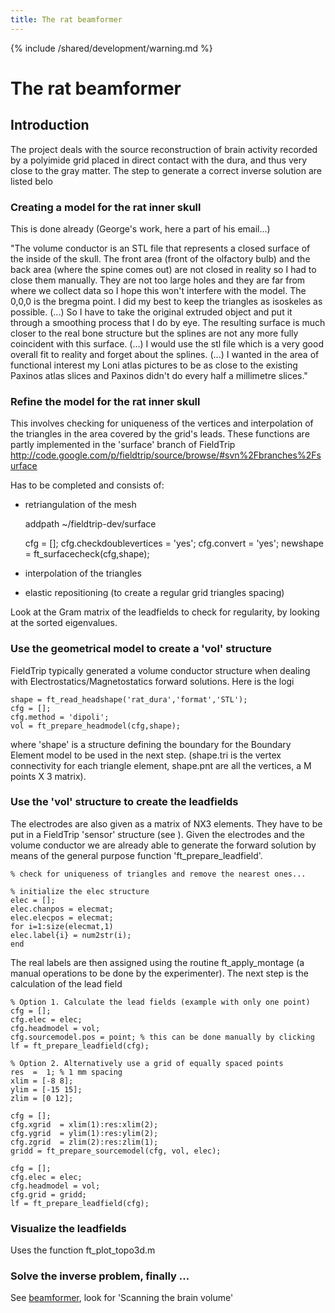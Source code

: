 ```yaml
---
title: The rat beamformer
---
```


{% include /shared/development/warning.md %}

# The rat beamformer

## Introduction

The project deals with the source reconstruction of brain activity recorded by a polyimide grid placed in direct contact with the dura, and thus very close to the gray matter.
The step to generate a correct inverse solution are listed belo

### Creating a model for the rat inner skull

This is done already (George's work, here a part of his email...)

"The volume conductor is an STL file that represents a closed surface of
the inside of the skull. The front area (front of the olfactory bulb)
and the back area (where the spine comes out) are not closed in reality
so I had to close them manually. They are not too large holes and they
are far from where we collect data so I hope this won't interfere with
the model.
The 0,0,0 is the bregma point. I did my best to keep the triangles as isoskeles
as possible.
(...) So I have to take the original extruded object and put it through a
smoothing process that I do by eye. The resulting surface is much closer to
the real bone structure but the splines are not any more fully coincident
with this surface.
(...) I would use the stl file which is a very good overall fit to reality and
forget about the splines.
(...) I wanted in the area of functional interest my Loni atlas pictures to be
as close to the existing Paxinos atlas slices and Paxinos didn't do
every half a millimetre slices."

### Refine the model for the rat inner skull

This involves checking for uniqueness of the vertices and interpolation of the triangles in the area covered by the grid's leads. These functions are partly implemented in the 'surface' branch of FieldTrip <http://code.google.com/p/fieldtrip/source/browse/#svn%2Fbranches%2Fsurface>

Has to be completed and consists of:

- retriangulation of the mesh

  addpath ~/fieldtrip-dev/surface

  cfg = [];
  cfg.checkdoublevertices = 'yes';
  cfg.convert = 'yes';
  newshape = ft_surfacecheck(cfg,shape);

- interpolation of the triangles
- elastic repositioning (to create a regular grid triangles spacing)

Look at the Gram matrix of the leadfields to check for regularity, by looking at the sorted eigenvalues.

### Use the geometrical model to create a 'vol' structure

FieldTrip typically generated a volume conductor structure when dealing with Electrostatics/Magnetostatics forward solutions.
Here is the logi

    shape = ft_read_headshape('rat_dura','format','STL');
    cfg = [];
    cfg.method = 'dipoli';
    vol = ft_prepare_headmodel(cfg,shape);

where 'shape' is a structure defining the boundary for the Boundary Element model to be used in the next step. (shape.tri is the vertex connectivity for each triangle element, shape.pnt are all the vertices, a M points X 3 matrix).

### Use the 'vol' structure to create the leadfields

The electrodes are also given as a matrix of NX3 elements. They have to be put in a FieldTrip 'sensor' structure (see ). Given the electrodes and the volume conductor we are already able to generate the forward solution by means of the general purpose function 'ft_prepare_leadfield'.

    % check for uniqueness of triangles and remove the nearest ones...

    % initialize the elec structure
    elec = [];
    elec.chanpos = elecmat;
    elec.elecpos = elecmat;
    for i=1:size(elecmat,1)
    elec.label{i} = num2str(i);
    end

The real labels are then assigned using the routine ft_apply_montage (a manual operations to be done by the experimenter).
The next step is the calculation of the lead field

    % Option 1. Calculate the lead fields (example with only one point)
    cfg = [];
    cfg.elec = elec;
    cfg.headmodel = vol;
    cfg.sourcemodel.pos = point; % this can be done manually by clicking
    lf = ft_prepare_leadfield(cfg);

    % Option 2. Alternatively use a grid of equally spaced points
    res  =  1; % 1 mm spacing
    xlim = [-8 8];
    ylim = [-15 15];
    zlim = [0 12];

    cfg = [];
    cfg.xgrid  = xlim(1):res:xlim(2);
    cfg.ygrid  = ylim(1):res:ylim(2);
    cfg.zgrid  = zlim(2):res:zlim(1);
    gridd = ft_prepare_sourcemodel(cfg, vol, elec);

    cfg = [];
    cfg.elec = elec;
    cfg.headmodel = vol;
    cfg.grid = gridd;
    lf = ft_prepare_leadfield(cfg);

### Visualize the leadfields

Uses the function ft_plot_topo3d.m

### Solve the inverse problem, finally ...

See [beamformer](/tutorial/beamformer), look for 'Scanning the brain volume'
